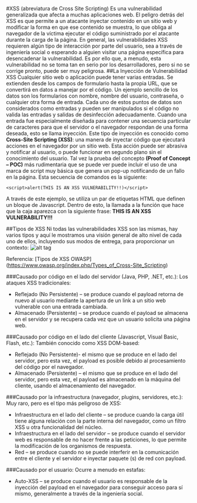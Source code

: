 #XSS (abreviatura de Cross Site Scripting) 
Es una vulnerabilidad generalizada que afecta a muchas aplicaciones web. El peligro detrás del XSS es que permite a un atacante inyectar contenido en un sitio web y modificar la forma en que ese contenido se muestra, lo que obliga al navegador de la víctima ejecutar el código suministrado por el atacante durante la carga de la página.
En general, las vulnerabilidades XSS requieren algún tipo de interacción por parte del usuario, sea a través de ingeniería social o esperando a alguien visitar una página específica para desencadenar la vulnerabilidad. Es por ello que, a menudo, esta vulnerabilidad no se toma tan en serio por los desarrolladores, pero si no se corrige pronto, puede ser muy peligrosa.
##La Inyección de Vulnerabilidad XSS
Cualquier sitio web o aplicación puede tener varias entradas. Se extienden desde los campos de formulario hasta la propia URL, que se convertirá en datos a manejar por el código. Un ejemplo sencillo de los datos son los formularios con nombre, nombre del usuario, contraseña, o cualquier otra forma de entrada.
Cada uno de estos puntos de datos son considerados como entradas y pueden ser manipulados si el código no valida las entradas y salidas de desinfección adecuadamente. Cuando una entrada fue especialmente diseñada para contener una secuencia particular de caracteres para que el servidor o el navegador respondan de una forma deseada, esto se llama inyección.
Este tipo de inyección es conocido como **Cross-Site Scripting (XSS)**: una manera de inyectar código que ejecutará acciones en el navegador por un sitio web. Esta acción puede ser abrasiva y notificar al usuario, o puede funcionar en segundo plano sin el conocimiento del usuario.
Tal vez la prueba del concepto **(Proof of Concept – POC)** más rudimentaria que se puede ver puede incluir el uso de una marca de script muy básica que genera un pop-up notificando de un fallo en la página. Esta secuencia de comandos es la siguiente:
```
<script>alert(THIS IS AN XSS VULNERABILITY!!)</script>
```
A través de este ejemplo, se utiliza un par de etiquetas HTML que definen un bloque de Javascript. Dentro de esto, la llamada a la función que hace que la caja aparezca con la siguiente frase: **THIS IS AN XSS VULNERABILITY!!!**

##Tipos de XSS
Ni todas las vulnerabilidades XSS son las mismas, hay varios tipos y aquí le mostramos una visión general de alto nivel de cada uno de ellos, incluyendo sus modos de entrega, para proporcionar un contexto:
![alt tag](https://blog.sucuri.net/wp-content/uploads/2016/04/Sucuri-Blog-XSS-Types.png)

Referencia: [Tipos de XSS OWASP] (https://www.owasp.org/index.php/Types_of_Cross-Site_Scripting)

###Causado por código en el lado del servidor (Java, PHP, .NET, etc.):
Los ataques XSS tradicionales:
+ Reflejado (No Persistente) – se produce cuando el payload retorna de nuevo al usuario mediante la apertura de un link a un sitio web vulnerable con una entrada cambiada.
+ Almacenado (Persistente) – se produce cuando el payload se almacena en el servidor y se recupera cada vez que un usuario solicita una página web.

###Causado por código en el lado del cliente (Javascript, Visual Basic, Flash, etc.):
También conocido como XSS DOM-based:
+ Reflejado (No Persistente)- el mismo que se produce en el lado del servidor, pero esta vez, el payload es posible debido al procesamiento del código por el navegador.
+ Almacenado (Persistente) – el mismo que se produce en el lado del servidor, pero esta vez, el payload es almacenado en la máquina del cliente, usando el almacenamiento del navegador.

###Causado por la infraestructura (navegador, plugins, servidores, etc.):
Muy raro, pero es el tipo más peligroso de XSS:
+ Infraestructura en el lado del cliente – se produce cuando la carga útil tiene alguna relación con la parte interna del navegador, como un filtro XSS u otra funcionalidad del núcleo.
+ Infraestructura en el lado del servidor – se produce cuando el servidor web es responsable de no hacer frente a las peticiones, lo que permite la modificación de los organismos de respuesta.
+ Red – se produce cuando no se puede interferir en la comunicación entre el cliente y el servidor e inyectar paquete (s) de red con payload.

###Causado por el usuario:
Ocurre a menudo en estafas:
+ Auto-XSS – se produce cuando el usuario es responsable de la inyección del payload en el navegador para conseguir acceso para sí mismo, generalmente a través de la ingeniería social.

